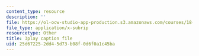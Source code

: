 ```yaml
---
content_type: resource
description: ''
file: https://ol-ocw-studio-app-production.s3.amazonaws.com/courses/18-06sc-linear-algebra-fall-2011/25d672252dd45d73b08f0d6f0a1c45ba_KUuxdk_V7To.vtt
file_type: application/x-subrip
resourcetype: Other
title: 3play caption file
uid: 25d67225-2dd4-5d73-b08f-0d6f0a1c45ba
---
```

